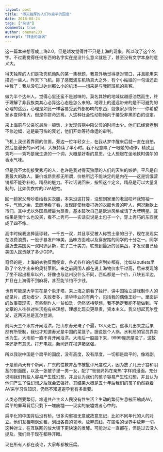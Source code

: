 ```yaml
---
layout: post
title: "得天独厚的人们与扁平的国度"
date: 2018-08-24
tags: ["杂谈"]
comments: true
author: oneman233
excerpt: "拜金的漩涡"
---
```


这一篇本来想写成上海2.0，但是越发觉得并不只是上海的现象，所以改了这个名字。不过我觉得任何东西的名字实在是没什么意义就是了，甚至没有文字本身的意义大。

得天独厚的人们是攻壳机动队的某一集标题，我意外地觉得挺对胃口，并且能用来描述一些人。昨天下飞机，除了感慨浦东机场真大之外，有个小姑娘的一句话还击中我了：我从没见过达州那么小的机场——想来是与我同班机的乘客。

做为半个达州人，觉得心里还蛮不是滋味的，莫名其妙的地域优越感油然而生，终于理解了非我族类其心必异这心态是怎么来的。地理上的遥远带来的是不可避免的心理的遥远，心理是如此一样容易受到外部影响的东西，就像家乡情怀——你希望家乡变得伟大，但是你拼命逃离。人这种社会性动物倾向于接受非黑即白的设定。

来上海前与父亲吃最后一顿饭，才发现假期中陪父母的时间太少。他们已经衰老到不修边幅，这是最可怖的衰老，他们开始等待命运的审判。

飞机上我坐着靠窗的位置，旁边一位年轻女士，在我从梦中醒来后就一直在自拍，然后是漫长的ps时间，大概持续了半小时。我不经意瞟了一眼她的动作，精致且秀巧——秀巧是我生造的一个词，大概是好看的意思，让人想起在坐地铁时偶尔的香水气味。

但是我不太能接受秀巧的人，也许是我对得天独厚的人们的天生的嫉妒。平凡是自我最大的敌人。廉价或昂贵都无所谓，价格所远不能决定的是内在——这是饥饿营销都不能弥补的，精品的魅力。不过话说回来，按照这个定义，精品是可以大量复制的，比如优衣库的DVA短袖。

回一趟家父母吵着给我买衣服，本来没这打算，没想到家里的老鼠咬坏我短袖一件，气愤之余，去商场看了看，发现即使标着打折的衣服也贵的吓人，何况新款上市们。其中尤以外国品牌最为昂贵，基本鼓吹自己是欧洲风格或请了大牌明星。其结果是我什么也没买，看不上秀巧——实话实说是土包子一个，穿上秀巧的东西就成了四不像。

高中时候我追捧篮球鞋，一千五一双，并且享受被人称赞土豪的日子，现在发现实在浪费浪费，一股子暴发户审美，品味方面难以及穿安踏的同学的十分之一。同学最近去美国买一双阿迪达斯，花了二十美刀，联想到最近的贸易战，才发现自己给美国人民贡献了多少GDP。

奇怪的是，上海的衣物反而便宜，各式各样的折扣店到处都有，比如从outlets里取了个名字出来的奥特莱斯。来之前周围人都在说上海物价水平过高，后来发现除了坐不起出租车以外，好像也与达州没什么不同，西瓜都是一个价，八块五半边。并且在上海得不到麻将，甚至能节约不少钱。

也有可能是大学实在是个象牙塔。来上海之前看了独行，讲中国独立游戏制作人的纪录片，成功者少，失败者多，清华毕业的有两个，包括我的偶像王妙一。里面讲的故事蛮现实，有些制作人一贫如洗，仍然坚持梦想，我不确定我能不能做到。写文章的人往往对生活抱有些理想，理想比现实更昂贵，资本主义。我又想起瓦尔登湖，这两天总是瓦尔登湖。

前两天三个水库开闸泄洪，把山东寿光淹了个遍，13人死亡。这事儿出来之后果然有所管制，我也才知道寿光是中国的菜篮子。据说是个人祸，水利局的官员靠卖水为生，大雨前一直不肯开闸泄洪，大雨后一股脑下来，9999座房屋没了，这数字还挺有意思。打开电视，新闻还在报道猪坚强。

所以我说中国是个扁平的国度，没有高度，没有厚度，一切都是扁平的，像戏剧。

于是前两天有个新闻，广东的性教育丛书被批评尺度过大，因为放了几张子宫和阴茎的剖面图，以及一张被子里一男一女，配了“爸爸妈妈在亲热”字样的漫画。充分说明我们有些人容易产生性幻想，并且认为我们的孩子容易产生性幻想，并且认为他们产生了性幻想之后就会去强奸。其结果大概是五十年后我们的孩子仍然靠着AV来学习性知识，仍然不知道避孕套有多重要。

人类必然要繁衍，难道共产主义人民没有性生活？生动的繁衍生息被压缩成AV，扁平的屏幕背后只剩下一堆废墟——现实的废墟或者心中的。

扁平化的中国背后没有桥，很多沟壑被无意或故意忘记，比如不同年代的人的对立。他们互相嘲讽幼稚，划出各自的领地，放弃底线，在匿名的世界中放弃一切。这种对立，在互联网的放大镜下更快速的发酵。可能对立一直都在，但是过去没人提及。我们终于现在都睁开眼。

现在所有人都在谈论，大家却都被压扁。